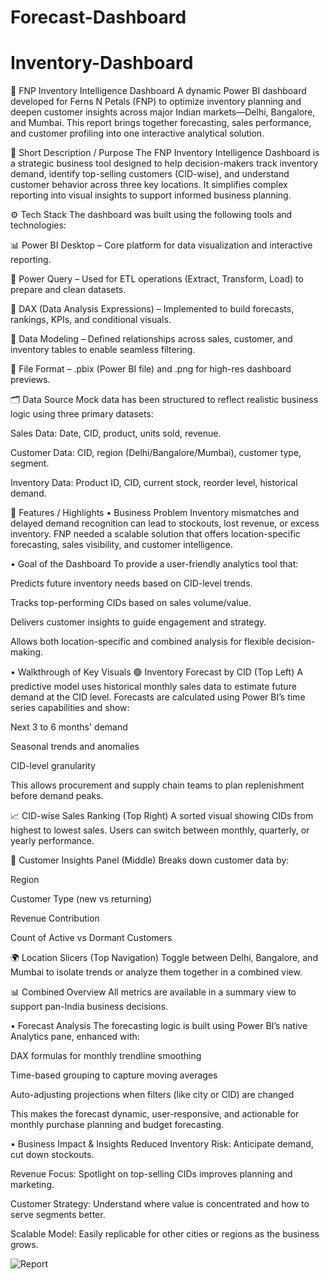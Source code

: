 # Forecast-Dashboard
# Inventory-Dashboard
🌼 FNP Inventory Intelligence Dashboard
A dynamic Power BI dashboard developed for Ferns N Petals (FNP) to optimize inventory planning and deepen customer insights across major Indian markets—Delhi, Bangalore, and Mumbai. This report brings together forecasting, sales performance, and customer profiling into one interactive analytical solution.

📌 Short Description / Purpose
The FNP Inventory Intelligence Dashboard is a strategic business tool designed to help decision-makers track inventory demand, identify top-selling customers (CID-wise), and understand customer behavior across three key locations. It simplifies complex reporting into visual insights to support informed business planning.

⚙️ Tech Stack
The dashboard was built using the following tools and technologies:

📊 Power BI Desktop – Core platform for data visualization and interactive reporting.

📂 Power Query – Used for ETL operations (Extract, Transform, Load) to prepare and clean datasets.

🧠 DAX (Data Analysis Expressions) – Implemented to build forecasts, rankings, KPIs, and conditional visuals.

🧱 Data Modeling – Defined relationships across sales, customer, and inventory tables to enable seamless filtering.

📁 File Format – .pbix (Power BI file) and .png for high-res dashboard previews.

🗂 Data Source
Mock data has been structured to reflect realistic business logic using three primary datasets:

Sales Data: Date, CID, product, units sold, revenue.

Customer Data: CID, region (Delhi/Bangalore/Mumbai), customer type, segment.

Inventory Data: Product ID, CID, current stock, reorder level, historical demand.

🌟 Features / Highlights
• Business Problem
Inventory mismatches and delayed demand recognition can lead to stockouts, lost revenue, or excess inventory. FNP needed a scalable solution that offers location-specific forecasting, sales visibility, and customer intelligence.

• Goal of the Dashboard
To provide a user-friendly analytics tool that:

Predicts future inventory needs based on CID-level trends.

Tracks top-performing CIDs based on sales volume/value.

Delivers customer insights to guide engagement and strategy.

Allows both location-specific and combined analysis for flexible decision-making.

• Walkthrough of Key Visuals
🟢 Inventory Forecast by CID (Top Left)
A predictive model uses historical monthly sales data to estimate future demand at the CID level. Forecasts are calculated using Power BI’s time series capabilities and show:

Next 3 to 6 months' demand

Seasonal trends and anomalies

CID-level granularity

This allows procurement and supply chain teams to plan replenishment before demand peaks.

📈 CID-wise Sales Ranking (Top Right)
A sorted visual showing CIDs from highest to lowest sales. Users can switch between monthly, quarterly, or yearly performance.

👥 Customer Insights Panel (Middle)
Breaks down customer data by:

Region

Customer Type (new vs returning)

Revenue Contribution

Count of Active vs Dormant Customers

🌍 Location Slicers (Top Navigation)
Toggle between Delhi, Bangalore, and Mumbai to isolate trends or analyze them together in a combined view.

📊 Combined Overview
All metrics are available in a summary view to support pan-India business decisions.

• Forecast Analysis
The forecasting logic is built using Power BI’s native Analytics pane, enhanced with:

DAX formulas for monthly trendline smoothing

Time-based grouping to capture moving averages

Auto-adjusting projections when filters (like city or CID) are changed

This makes the forecast dynamic, user-responsive, and actionable for monthly purchase planning and budget forecasting.

• Business Impact & Insights
Reduced Inventory Risk: Anticipate demand, cut down stockouts.

Revenue Focus: Spotlight on top-selling CIDs improves planning and marketing.

Customer Strategy: Understand where value is concentrated and how to serve segments better.

Scalable Model: Easily replicable for other cities or regions as the business grows.

![Report](https://github.com/user-attachments/assets/e996cf45-7ab7-401c-b43c-78893fc5ac91)
